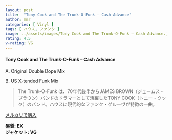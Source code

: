 ```yaml
---
layout: post
title:  "Tony Cook and The Trunk-O-Funk – Cash Advance"
author: mmr
categories: [ Vinyl ]
tags: [ ハウス, ファンク ]
image: ../assets/images/Tony Cook and The Trunk-O-Funk – Cash Advance.jpg
rating: 4.5
v-rating: VG
---
```


#### Tony Cook and The Trunk-O-Funk – Cash Advance

A. Original Double Dope Mix

B. US X-tended Funk Mix

> The Trunk-O-Funk は、70年代後半からJAMES BROWN（ジェームス・ブラウン）バンドのドラマーとして活躍したTONY COOK（トニー・クック）のバンド。ハウスに現代的なファンク・グルーヴが特徴の一曲。

[メルカリで購入](https://jp.mercari.com/item/m73510580861)

<div class="mt-4 mb-4 d-flex align-items-center">
<strong class="mr-1">盤質: EX</strong>
</div>
<div class="mt-4 mb-4 d-flex align-items-center">
<strong class="mr-1">ジャケット: VG</strong>
</div>
